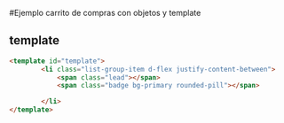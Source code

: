 #Ejemplo carrito de compras con objetos y template

## template
```html
<template id="template">
        <li class="list-group-item d-flex justify-content-between">
            <span class="lead"></span>                 
            <span class="badge bg-primary rounded-pill"></span>

        </li>
</template>

```